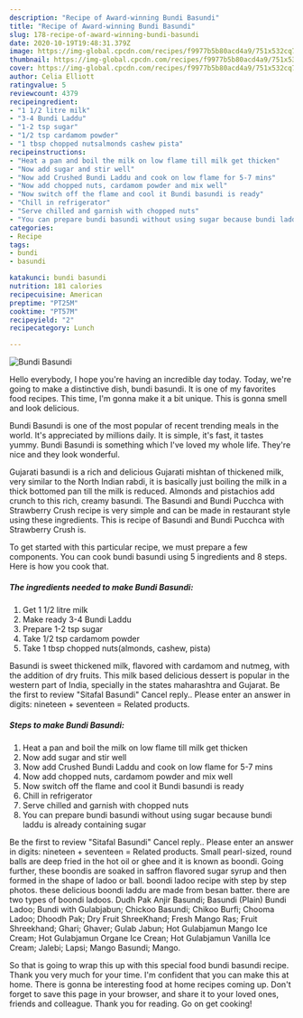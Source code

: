 ```yaml
---
description: "Recipe of Award-winning Bundi Basundi"
title: "Recipe of Award-winning Bundi Basundi"
slug: 178-recipe-of-award-winning-bundi-basundi
date: 2020-10-19T19:48:31.379Z
image: https://img-global.cpcdn.com/recipes/f9977b5b80acd4a9/751x532cq70/bundi-basundi-recipe-main-photo.jpg
thumbnail: https://img-global.cpcdn.com/recipes/f9977b5b80acd4a9/751x532cq70/bundi-basundi-recipe-main-photo.jpg
cover: https://img-global.cpcdn.com/recipes/f9977b5b80acd4a9/751x532cq70/bundi-basundi-recipe-main-photo.jpg
author: Celia Elliott
ratingvalue: 5
reviewcount: 4379
recipeingredient:
- "1 1/2 litre milk"
- "3-4 Bundi Laddu"
- "1-2 tsp sugar"
- "1/2 tsp cardamom powder"
- "1 tbsp chopped nutsalmonds cashew pista"
recipeinstructions:
- "Heat a pan and boil the milk on low flame till milk get thicken"
- "Now add sugar and stir well"
- "Now add Crushed Bundi Laddu and cook on low flame for 5-7 mins"
- "Now add chopped nuts, cardamom powder and mix well"
- "Now switch off the flame and cool it Bundi basundi is ready"
- "Chill in refrigerator"
- "Serve chilled and garnish with chopped nuts"
- "You can prepare bundi basundi without using sugar because bundi laddu is already containing sugar"
categories:
- Recipe
tags:
- bundi
- basundi

katakunci: bundi basundi 
nutrition: 181 calories
recipecuisine: American
preptime: "PT25M"
cooktime: "PT57M"
recipeyield: "2"
recipecategory: Lunch

---
```



![Bundi Basundi](https://img-global.cpcdn.com/recipes/f9977b5b80acd4a9/751x532cq70/bundi-basundi-recipe-main-photo.jpg)

Hello everybody, I hope you're having an incredible day today. Today, we're going to make a distinctive dish, bundi basundi. It is one of my favorites food recipes. This time, I'm gonna make it a bit unique. This is gonna smell and look delicious.

Bundi Basundi is one of the most popular of recent trending meals in the world. It's appreciated by millions daily. It is simple, it's fast, it tastes yummy. Bundi Basundi is something which I've loved my whole life. They're nice and they look wonderful.

Gujarati basundi is a rich and delicious Gujarati mishtan of thickened milk, very similar to the North Indian rabdi, it is basically just boiling the milk in a thick bottomed pan till the milk is reduced. Almonds and pistachios add crunch to this rich, creamy basundi. The Basundi and Bundi Pucchca with Strawberry Crush recipe is very simple and can be made in restaurant style using these ingredients. This is recipe of Basundi and Bundi Pucchca with Strawberry Crush is.


To get started with this particular recipe, we must prepare a few components. You can cook bundi basundi using 5 ingredients and 8 steps. Here is how you cook that.

<!--inarticleads1-->

##### The ingredients needed to make Bundi Basundi:

1. Get 1 1/2 litre milk
1. Make ready 3-4 Bundi Laddu
1. Prepare 1-2 tsp sugar
1. Take 1/2 tsp cardamom powder
1. Take 1 tbsp chopped nuts(almonds, cashew, pista)


Basundi is sweet thickened milk, flavored with cardamom and nutmeg, with the addition of dry fruits. This milk based delicious dessert is popular in the western part of India, specially in the states maharashtra and Gujarat. Be the first to review &#34;Sitafal Basundi&#34; Cancel reply.. Please enter an answer in digits: nineteen + seventeen = Related products. 

<!--inarticleads2-->

##### Steps to make Bundi Basundi:

1. Heat a pan and boil the milk on low flame till milk get thicken
1. Now add sugar and stir well
1. Now add Crushed Bundi Laddu and cook on low flame for 5-7 mins
1. Now add chopped nuts, cardamom powder and mix well
1. Now switch off the flame and cool it Bundi basundi is ready
1. Chill in refrigerator
1. Serve chilled and garnish with chopped nuts
1. You can prepare bundi basundi without using sugar because bundi laddu is already containing sugar


Be the first to review &#34;Sitafal Basundi&#34; Cancel reply.. Please enter an answer in digits: nineteen + seventeen = Related products. Small pearl-sized, round balls are deep fried in the hot oil or ghee and it is known as boondi. Going further, these boondis are soaked in saffron flavored sugar syrup and then formed in the shape of ladoo or ball. boondi ladoo recipe with step by step photos. these delicious boondi laddu are made from besan batter. there are two types of boondi ladoos. Dudh Pak Anjir Basundi; Basundi (Plain) Bundi Ladoo; Bundi with Gulabjabun; Chickoo Basundi; Chikoo Burfi; Chooma Ladoo; Dhoodh Pak; Dry Fruit ShreeKhand; Fresh Mango Ras; Fruit Shreekhand; Ghari; Ghaver; Gulab Jabun; Hot Gulabjamun Mango Ice Cream; Hot Gulabjamun Organe Ice Crean; Hot Gulabjamun Vanilla Ice Cream; Jalebi; Lapsi; Mango Basundi; Mango. 

So that is going to wrap this up with this special food bundi basundi recipe. Thank you very much for your time. I'm confident that you can make this at home. There is gonna be interesting food at home recipes coming up. Don't forget to save this page in your browser, and share it to your loved ones, friends and colleague. Thank you for reading. Go on get cooking!

